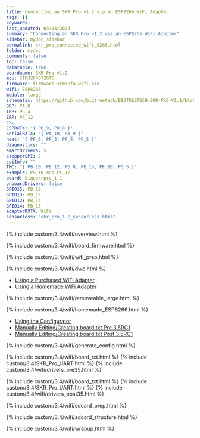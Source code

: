 ```yaml
---
title: Connecting an SKR Pro v1.2 via an ESP8266 WiFi Adapter
tags: []
keywords: 
last_updated: 03/04/2024
summary: "Connecting an SKR Pro v1.2 via an ESP8266 WiFi Adapter"
sidebar: mydoc_sidebar
permalink: skr_pro_connected_wifi_8266.html
folder: mydoc
comments: false
toc: false
datatable: true
boardname: SKR Pro v1.2
mcu: STM32F407ZGT6
firmware: firmware-stm32f4-wifi.bin
wifi: ESP8266
module: large
schematic: https://github.com/bigtreetech/BIGTREETECH-SKR-PRO-V1.1/blob/master/SKR-PRO-V1.2/Schematic/SKR-PRO-V1.2.PDF
DRP: PA_8
TRP: PG_4
ERP: PF_12
CS:
ESPRXTX: "{ PD_9, PD_8 }"
SerialRXTX: "{ PA_10, PA_9 }"
heat: "{ PF_6, PF_3, PF_4, PF_5 }"
diagnostics: ""
smartdrivers: 5
stepperSPI: 2
spiInfo: ""
TMC: "{ PB_10, PE_12, PG_8, PE_15, PE_10, PG_5 }"
example: PB_10 and PE_12
board: biquskrpro_1.1
onboardDrivers: false
GPIO15: PB_12
GPIO13: PB_15
GPIO12: PB_14
GPIO14: PB_13
adapterRXTX: WiFi
sensorless: "skr_pro_1.2_sensorless.html"
---
```


{% include custom/3.4/wifi/overview.html %}

{% include custom/3.4/wifi/board_firmware.html %}

{% include custom/3.4/wifi/wifi_prep.html %}

{% include custom/3.4/wifi/dwc.html %}

<ul id="profileTabs" class="nav nav-tabs">
    <li class="active"><a class="noCrossRef" href="#purchased" data-toggle="tab">Using a Purchased WiFi Adapter</a></li>
    <li><a class="noCrossRef" href="#homemade" data-toggle="tab">Using a Homemade WiFi Adapter</a></li>
</ul>
  <div class="tab-content">
<div role="tabpanel" class="tab-pane active" id="purchased" markdown="1">

{% include custom/3.4/wifi/removeable_large.html %}

</div>

<div role="tabpanel" class="tab-pane" id="homemade" markdown="1">

{% include custom/3.4/wifi/homemade_ESP8266.html %}

</div>

</div>

<ul id="profileTabs" class="nav nav-tabs">
    <li class="active"><a class="noCrossRef" href="#generate" data-toggle="tab">Using the Configurator</a></li>
    <li><a class="noCrossRef" href="#manualpre35" data-toggle="tab">Manually Editing/Creating board.txt Pre 3.5RC1</a></li>
    <li><a class="noCrossRef" href="#manualpost35" data-toggle="tab">Manually Editing/Creating board.txt Post 3.5RC1</a></li>
</ul>
  <div class="tab-content">
<div role="tabpanel" class="tab-pane active" id="generate" markdown="1">

{% include custom/3.4/wifi/generate_config.html %}

</div>

<div role="tabpanel" class="tab-pane" id="manualpre35" markdown="1">

{% include custom/3.4/wifi/board_txt.html %}
{% include custom/3.4/SKR_Pro_UART.html %}
{% include custom/3.4/wifi/drivers_pre35.html %}

</div>

<div role="tabpanel" class="tab-pane" id="manualpost35" markdown="1">

{% include custom/3.4/wifi/board_txt.html %}
{% include custom/3.4/SKR_Pro_UART.html %}
{% include custom/3.4/wifi/drivers_post35.html %}

</div>

</div>

{% include custom/3.4/wifi/sdcard_prep.html %}

{% include custom/3.4/wifi/sdcard_structure.html %}

{% include custom/3.4/wifi/wrapup.html %}

